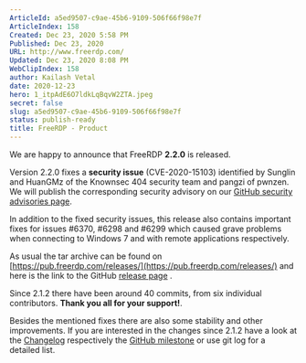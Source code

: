 ```yaml
---
ArticleId: a5ed9507-c9ae-45b6-9109-506f66f98e7f
ArticleIndex: 158
Created: Dec 23, 2020 5:58 PM
Published: Dec 23, 2020
URL: http://www.freerdp.com/
Updated: Dec 23, 2020 8:08 PM
WebClipIndex: 158
author: Kailash Vetal
date: 2020-12-23
hero: 1_itpAdE6O7ldkLqBqvW2ZTA.jpeg
secret: false
slug: a5ed9507-c9ae-45b6-9109-506f66f98e7f
status: publish-ready
title: FreeRDP - Product
---
```

We are happy to announce that FreeRDP **2.2.0** is released.

Version 2.2.0 fixes a **security issue** (CVE-2020-15103) identified by Sunglin and HuanGMz of the Knownsec 404 security team and pangzi of pwnzen. We will publish the corresponding security advisory on our [GitHub security advisories page](https://github.com/FreeRDP/FreeRDP/security/advisories).

In addition to the fixed security issues, this release also contains important fixes for issues #6370, #6298 and #6299 which caused grave problems when connecting to Windows 7 and with remote applications respectively.

As usual the tar archive can be found on [https://pub.freerdp.com/releases/](https://pub.freerdp.com/releases/) and here is the link to the GitHub [release page](https://github.com/FreeRDP/FreeRDP/releases/tag/2.2.0) .

Since 2.1.2 there have been around 40 commits, from six individual contributors. **Thank you all for your support!**.

Besides the mentioned fixes there are also some stability and other improvements. If you are interested in the changes since 2.1.2 have a look at the [Changelog](https://github.com/FreeRDP/FreeRDP/blob/2.2.0/ChangeLog) respectively the [GitHub milestone](https://github.com/FreeRDP/FreeRDP/milestone/16?closed=1) or use git log for a detailed list.
